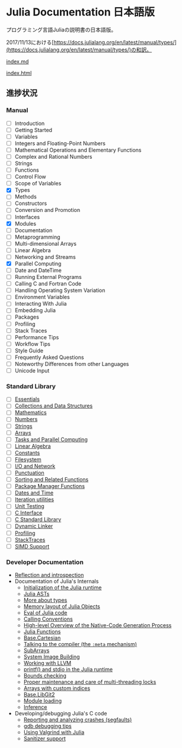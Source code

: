 # Julia Documentation 日本語版

プログラミング言語Juliaの説明書の日本語版。

2017/11/13における[https://docs.julialang.org/en/latest/manual/types/](https://docs.julialang.org/en/latest/manual/types/)の和訳。

[index.md](./index.md)

[index.html](./index.html)

## 進捗状況

###  Manual

- [ ] Introduction
- [ ] Getting Started
- [ ] Variables
- [ ] Integers and Floating-Point Numbers
- [ ] Mathematical Operations and Elementary Functions
- [ ] Complex and Rational Numbers
- [ ] Strings
- [ ] Functions
- [ ] Control Flow
- [ ] Scope of Variables
- [x] Types
- [ ] Methods
- [ ] Constructors
- [ ] Conversion and Promotion
- [ ] Interfaces
- [x] Modules
- [ ] Documentation
- [ ] Metaprogramming
- [ ] Multi-dimensional Arrays
- [ ] Linear Algebra
- [ ] Networking and Streams
- [x] Parallel Computing
- [ ] Date and DateTime
- [ ] Running External Programs
- [ ] Calling C and Fortran Code
- [ ] Handling Operating System Variation
- [ ] Environment Variables
- [ ] Interacting With Julia
- [ ] Embedding Julia
- [ ] Packages
- [ ] Profiling
- [ ] Stack Traces
- [ ] Performance Tips
- [ ] Workflow Tips
- [ ] Style Guide
- [ ] Frequently Asked Questions
- [ ] Noteworthy Differences from other Languages
- [ ] Unicode Input

### Standard Library

- [ ] [Essentials](https://docs.julialang.org/en/latest/stdlib/base/#Essentials-1)
- [ ] [Collections and Data Structures](https://docs.julialang.org/en/latest/stdlib/collections/#Collections-and-Data-Structures-1)
- [ ] [Mathematics](https://docs.julialang.org/en/latest/stdlib/math/#Mathematics-1)
- [ ] [Numbers](https://docs.julialang.org/en/latest/stdlib/numbers/#lib-numbers-1)
- [ ] [Strings](https://docs.julialang.org/en/latest/stdlib/strings/#lib-strings-1)
- [ ] [Arrays](https://docs.julialang.org/en/latest/stdlib/arrays/#lib-arrays-1)
- [ ] [Tasks and Parallel Computing](https://docs.julialang.org/en/latest/stdlib/parallel/#Tasks-and-Parallel-Computing-1)
- [ ] [Linear Algebra](https://docs.julialang.org/en/latest/stdlib/linalg/#Linear-Algebra-1)
- [ ] [Constants](https://docs.julialang.org/en/latest/stdlib/constants/#lib-constants-1)
- [ ] [Filesystem](https://docs.julialang.org/en/latest/stdlib/file/#Filesystem-1)
- [ ] [I/O and Network](https://docs.julialang.org/en/latest/stdlib/io-network/#I/O-and-Network-1)
- [ ] [Punctuation](https://docs.julialang.org/en/latest/stdlib/punctuation/#Punctuation-1)
- [ ] [Sorting and Related Functions](https://docs.julialang.org/en/latest/stdlib/sort/#Sorting-and-Related-Functions-1)
- [ ] [Package Manager Functions](https://docs.julialang.org/en/latest/stdlib/pkg/#Package-Manager-Functions-1)
- [ ] [Dates and Time](https://docs.julialang.org/en/latest/stdlib/dates/#stdlib-dates-1)
- [ ] [Iteration utilities](https://docs.julialang.org/en/latest/stdlib/iterators/#Iteration-utilities-1)
- [ ] [Unit Testing](https://docs.julialang.org/en/latest/stdlib/test/#Unit-Testing-1)
- [ ] [C Interface](https://docs.julialang.org/en/latest/stdlib/c/#C-Interface-1)
- [ ] [C Standard Library](https://docs.julialang.org/en/latest/stdlib/libc/#C-Standard-Library-1)
- [ ] [Dynamic Linker](https://docs.julialang.org/en/latest/stdlib/libdl/#Dynamic-Linker-1)
- [ ] [Profiling](https://docs.julialang.org/en/latest/stdlib/profile/#lib-profiling-1)
- [ ] [StackTraces](https://docs.julialang.org/en/latest/stdlib/stacktraces/#StackTraces-1)
- [ ] [SIMD Support](https://docs.julialang.org/en/latest/stdlib/simd-types/#SIMD-Support-1)

### Developer Documentation

-   [Reflection and introspection](https://docs.julialang.org/en/latest/devdocs/reflection/#Reflection-and-introspection-1)
-   Documentation of Julia's Internals
    -   [Initialization of the Julia runtime](https://docs.julialang.org/en/latest/devdocs/init/#Initialization-of-the-Julia-runtime-1)
    -   [Julia ASTs](https://docs.julialang.org/en/latest/devdocs/ast/#Julia-ASTs-1)
    -   [More about types](https://docs.julialang.org/en/latest/devdocs/types/#More-about-types-1)
    -   [Memory layout of Julia Objects](https://docs.julialang.org/en/latest/devdocs/object/#Memory-layout-of-Julia-Objects-1)
    -   [Eval of Julia code](https://docs.julialang.org/en/latest/devdocs/eval/#Eval-of-Julia-code-1)
    -   [Calling Conventions](https://docs.julialang.org/en/latest/devdocs/callconv/#Calling-Conventions-1)
    -   [High-level Overview of the Native-Code Generation Process](https://docs.julialang.org/en/latest/devdocs/compiler/#High-level-Overview-of-the-Native-Code-Generation-Process-1)
    -   [Julia Functions](https://docs.julialang.org/en/latest/devdocs/functions/#Julia-Functions-1)
    -   [Base.Cartesian](https://docs.julialang.org/en/latest/devdocs/cartesian/#Base.Cartesian-1)
    -   [Talking to the compiler (the `:meta` mechanism)](https://docs.julialang.org/en/latest/devdocs/meta/#Talking-to-the-compiler-(the-:meta-mechanism)-1)
    -   [SubArrays](https://docs.julialang.org/en/latest/devdocs/subarrays/#SubArrays-1)
    -   [System Image Building](https://docs.julialang.org/en/latest/devdocs/sysimg/#System-Image-Building-1)
    -   [Working with LLVM](https://docs.julialang.org/en/latest/devdocs/llvm/#Working-with-LLVM-1)
    -   [printf() and stdio in the Julia runtime](https://docs.julialang.org/en/latest/devdocs/stdio/#printf()-and-stdio-in-the-Julia-runtime-1)
    -   [Bounds checking](https://docs.julialang.org/en/latest/devdocs/boundscheck/#Bounds-checking-1)
    -   [Proper maintenance and care of multi-threading locks](https://docs.julialang.org/en/latest/devdocs/locks/#Proper-maintenance-and-care-of-multi-threading-locks-1)
    -   [Arrays with custom indices](https://docs.julialang.org/en/latest/devdocs/offset-arrays/#Arrays-with-custom-indices-1)
    -   [Base.LibGit2](https://docs.julialang.org/en/latest/devdocs/libgit2/#Base.LibGit2-1)
    -   [Module loading](https://docs.julialang.org/en/latest/devdocs/require/#Module-loading-1)
    -   [Inference](https://docs.julialang.org/en/latest/devdocs/inference/#Inference-1)
-   Developing/debugging Julia's C code
    -   [Reporting and analyzing crashes (segfaults)](https://docs.julialang.org/en/latest/devdocs/backtraces/#Reporting-and-analyzing-crashes-(segfaults)-1)
    -   [gdb debugging tips](https://docs.julialang.org/en/latest/devdocs/debuggingtips/#gdb-debugging-tips-1)
    -   [Using Valgrind with Julia](https://docs.julialang.org/en/latest/devdocs/valgrind/#Using-Valgrind-with-Julia-1)
    -   [Sanitizer support](https://docs.julialang.org/en/latest/devdocs/sanitizers/#Sanitizer-support-1)